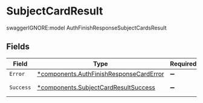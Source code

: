# SubjectCardResult

swaggerIGNORE:model AuthFinishResponseSubjectCardsResult


## Fields

| Field                                                                                             | Type                                                                                              | Required                                                                                          | Description                                                                                       |
| ------------------------------------------------------------------------------------------------- | ------------------------------------------------------------------------------------------------- | ------------------------------------------------------------------------------------------------- | ------------------------------------------------------------------------------------------------- |
| `Error`                                                                                           | [*components.AuthFinishResponseCardError](../../models/components/authfinishresponsecarderror.md) | :heavy_minus_sign:                                                                                | N/A                                                                                               |
| `Success`                                                                                         | [*components.SubjectCardResultSuccess](../../models/components/subjectcardresultsuccess.md)       | :heavy_minus_sign:                                                                                | swaggerIGNORE:model AuthFinishResponseSubjectCardResultSuccess                                    |
